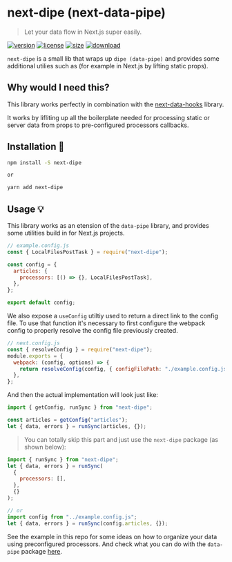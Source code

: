 # next-dipe (next-data-pipe)

> Let your data flow in Next.js super easily.

[![version][version-image]][version-url]
[![license][license-image]][license-url]
[![size][size-image]][size-url]
[![download][download-image]][download-url]

`next-dipe` is a small lib that wraps up `dipe (data-pipe)` and provides some additional utilies such as (for example in Next.js by lifting static props).

## Why would I need this?

This library works perfectly in combination with the [next-data-hooks](https://) library.

It works by lifliting up all the boilerplate needed for processing static or server data from props to pre-configured processors callbacks.

## Installation 🔧

```bash
npm install -S next-dipe

or

yarn add next-dipe
```

## Usage 💡

This library works as an etension of the `data-pipe` library, and provides some utilities build in for Next.js projects.

```js
// example.config.js
const { LocalFilesPostTask } = require("next-dipe");

const config = {
  articles: {
    processors: [() => {}, LocalFilesPostTask],
  },
};

export default config;
```

We also expose a `useConfig` utiltiy used to return a direct link to the config file.
To use that function it's necessary to first configure the webpack config to properly resolve the config file previously created.

```js
// next.config.js
const { resolveConfig } = require("next-dipe");
module.exports = {
  webpack: (config, options) => {
    return resolveConfig(config, { configFilePath: "./example.config.js" });
  },
};
```

And then the actual implementation will look just like:

```js
import { getConfig, runSync } from "next-dipe";

const articles = getConfig("articles");
let { data, errors } = runSync(articles, {});
```

> You can totally skip this part and just use the `next-dipe` package (as shown below):

```js
import { runSync } from "next-dipe";
let { data, errors } = runSync(
  {
    processors: [],
  },
  {}
);

// or
import config from "../example.config.js";
let { data, errors } = runSync(config.articles, {});
```

See the example in this repo for some ideas on how to organize your data using preconfigured processors.
And check what you can do with the `data-pipe` package [here]().

[version-image]: https://img.shields.io/npm/v/next-dipe
[version-url]: https://npmjs.org/package/next-dipe
[license-image]: https://img.shields.io/npm/l/next-dipe
[license-url]: hhttps://github.com/DavideBruner/data-pipe/tree/main/LICENSE.txt
[size-image]: https://img.shields.io/bundlephobia/minzip/next-dipe
[size-url]: https://github.com/DavideBruner/data-pipe/tree/main/packages/next-data-pipe/dist/index.js
[download-image]: https://img.shields.io/npm/dm/next-dipe
[download-url]: https://www.npmjs.com/package/next-dipe
